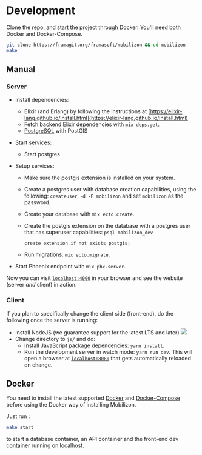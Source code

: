# Development
Clone the repo, and start the project through Docker. You'll need both Docker and Docker-Compose.
```bash
git clone https://framagit.org/framasoft/mobilizon && cd mobilizon
make
```
## Manual

### Server

  * Install dependencies:
    
    * Elixir (and Erlang) by following the instructions at [https://elixir-lang.github.io/install.html](https://elixir-lang.github.io/install.html)
    * Fetch backend Elixir dependencies with `mix deps.get`.
    * [PostgreSQL]() with PostGIS
  * Start services:
    * Start postgres
  * Setup services:
    * Make sure the postgis extension is installed on your system.
    * Create a postgres user with database creation capabilities, using the
      following: `createuser -d -P mobilizon` and set `mobilizon` as the password.
    * Create your database with `mix ecto.create`.
    * Create the postgis extension on the database with a postgres user that has
      superuser capabilities: `psql mobilizon_dev`

      ``` create extension if not exists postgis; ```

    * Run migrations: `mix ecto.migrate`.
  * Start Phoenix endpoint with `mix phx.server`.

Now you can visit [`localhost:4000`](http://localhost:4000) in your browser
and see the website (server *and* client) in action.

### Client

If you plan to specifically change the client side (front-end), do the following
once the server is running:

  * Install NodeJS (we guarantee support for the latest LTS and later) ![](https://img.shields.io/badge/node-%3E%3D%2010.0+-brightgreen.svg)
  * Change directory to `js/` and do:
    * Install JavaScript package dependencies: `yarn install`.
    * Run the development server in watch mode: `yarn run dev`. This will open a
      browser at [`localhost:8080`](http://localhost:8080) that gets
      automatically reloaded on change.

## Docker
You need to install the latest supported [Docker](https://docs.docker.com/install/#supported-platforms) and [Docker-Compose](https://docs.docker.com/compose/install/) before using the Docker way of installing Mobilizon.

Just run :
```bash
make start
```
to start a database container, an API container and the front-end dev container running on localhost.
